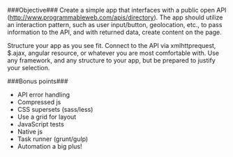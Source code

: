 ###Objective###
Create a simple app that interfaces with a public open API (http://www.programmableweb.com/apis/directory).  The app should utilize an interaction pattern, such as user input/button, geolocation, etc., to pass information to the API, and with returned data, create content on the page.


Structure your app as you see fit. Connect to the API via xmlhttprequest, $.ajax, angular resource, or whatever you are most comfortable with. Use any framework, and any structure to your app, but be prepared to justify your selection.



###Bonus points###

*   API error handling
*   Compressed js
*   CSS supersets (sass/less)
*   Use a grid for layout
*   JavaScript tests
*   Native js
*   Task runner (grunt/gulp)
*   Automation a big plus!
